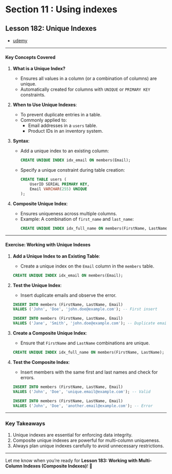 # Section 11 : Using indexes

## **Lesson 182: Unique Indexes**

- [udemy](https://www.udemy.com/course/sql-the-complete-developers-guide-mysql-postgresql/learn/lecture/28926792#overview)

---

#### **Key Concepts Covered**

1. **What is a Unique Index?**

   - Ensures all values in a column (or a combination of columns) are unique.
   - Automatically created for columns with `UNIQUE` or `PRIMARY KEY` constraints.

2. **When to Use Unique Indexes**:

   - To prevent duplicate entries in a table.
   - Commonly applied to:
     - Email addresses in a `users` table.
     - Product IDs in an inventory system.

3. **Syntax**:

   - Add a unique index to an existing column:
     ```sql
     CREATE UNIQUE INDEX idx_email ON members(Email);
     ```
   - Specify a unique constraint during table creation:
     ```sql
     CREATE TABLE users (
         UserID SERIAL PRIMARY KEY,
         Email VARCHAR(255) UNIQUE
     );
     ```

4. **Composite Unique Index**:
   - Ensures uniqueness across multiple columns.
   - Example: A combination of `first_name` and `last_name`:
     ```sql
     CREATE UNIQUE INDEX idx_full_name ON members(FirstName, LastName);
     ```

---

#### **Exercise: Working with Unique Indexes**

1. **Add a Unique Index to an Existing Table**:

   - Create a unique index on the `Email` column in the `members` table.

   ```sql
   CREATE UNIQUE INDEX idx_email ON members(Email);
   ```

2. **Test the Unique Index**:

   - Insert duplicate emails and observe the error.

   ```sql
   INSERT INTO members (FirstName, LastName, Email)
   VALUES ('John', 'Doe', 'john.doe@example.com'); -- First insert

   INSERT INTO members (FirstName, LastName, Email)
   VALUES ('Jane', 'Smith', 'john.doe@example.com'); -- Duplicate email
   ```

3. **Create a Composite Unique Index**:

   - Ensure that `FirstName` and `LastName` combinations are unique.

   ```sql
   CREATE UNIQUE INDEX idx_full_name ON members(FirstName, LastName);
   ```

4. **Test the Composite Index**:

   - Insert members with the same first and last names and check for errors.

   ```sql
   INSERT INTO members (FirstName, LastName, Email)
   VALUES ('John', 'Doe', 'unique.email@example.com'); -- Valid

   INSERT INTO members (FirstName, LastName, Email)
   VALUES ('John', 'Doe', 'another.email@example.com'); -- Error
   ```

---

### **Key Takeaways**

1. Unique indexes are essential for enforcing data integrity.
2. Composite unique indexes are powerful for multi-column uniqueness.
3. Always plan unique indexes carefully to avoid unnecessary restrictions.

---

Let me know when you’re ready for **Lesson 183: Working with Multi-Column Indexes (Composite Indexes)**! 🚀
